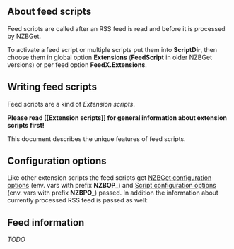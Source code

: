 ---
---
## About feed scripts ##
Feed scripts are called after an RSS feed is read and before it is processed by NZBGet.

To activate a feed script or multiple scripts put them into **ScriptDir**, then choose them in global option **Extensions** (**FeedScript** in older NZBGet versions) or per feed option **FeedX.Extensions**.

## Writing feed scripts ##
Feed scripts are a kind of *Extension scripts*.

**Please read [[Extension scripts]] for general information about extension scripts first!**

This document describes the unique features of feed scripts.

## Configuration options ##
Like other extension scripts the feed scripts get [NZBGet configuration options](https://github.com/nzbget/nzbget/wiki/Extension-scripts#nzbget-configuration-options) (env. vars with prefix **NZBOP_**) and [Script configuration options](https://github.com/nzbget/nzbget/wiki/Extension-scripts#script-configuration-options) (env. vars with prefix **NZBPO_**) passed. In addition the information about currently processed RSS feed is passed as well:

## Feed information ##
*TODO*